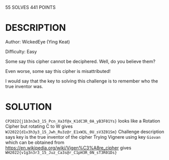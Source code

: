 55 SOLVES 441 POINTS

# DESCRIPTION
Author: WickedEye (Ying Keat)

Difficulty: Easy

Some say this cipher cannot be deciphered. Well, do you believe them?

Even worse, some say this cipher is misattributed!

I would say that the key to solving this challenge is to remember who the true inventor was.
# SOLUTION

`CP2022{j1b3n3e3_15_Pcn_Xa3f@x_K1dC3R_0A_yB3F01Ys}` looks like a Rotation Cipher but rotating C to W gives `WJ2022{d1v3h3y3_15_Jwh_Ru3z@r_E1xW3L_0U_sV3Z01Sm}`
Challenge description says key is the true inventor of the cipher
Trying Vignere using key `Giovan` which can be obtained from https://en.wikipedia.org/wiki/Vigen%C3%A8re_cipher gives `WH2022{v1g3n3r3_15_Juz_Ca3s@r_C1pH3R_0N_sT3R01Ds}`